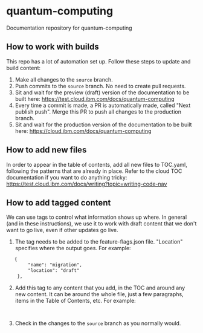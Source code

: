 # quantum-computing
Documentation repository for quantum-computing

## How to work with builds

This repo has a lot of automation set up.  Follow these steps to update and build content:
1. Make all changes to the `source` branch.
2. Push commits to the `source` branch.  No need to create pull requests.
3. Sit and wait for the preview (draft) version of the documentation to be built here: https://test.cloud.ibm.com/docs/quantum-computing
4. Every time a commit is made, a PR is automatically made, called "Next publish push".  Merge this PR to push all changes to the production branch.
5. Sit and wait for the production version of the documentation to be built here: https://cloud.ibm.com/docs/quantum-computing

## How to add new files

In order to appear in the table of contents, add all new files to TOC.yaml, following the patterns that are already in place.  Refer to the cloud TOC documentation if you want to do anything tricky: https://test.cloud.ibm.com/docs/writing?topic=writing-code-nav

## How to add tagged content

We can use tags to control what information shows up where.  In general (and in these instructions), we use it to work with draft content that we don't want to go live, even if other updates go live. 

1. The tag needs to be added to the feature-flags.json file.  "Location" specifies where the output goes. For example: 
```md
   {
        "name": "migration",
        "location": "draft"
    },
```    
2. Add this tag to any content that you add, in the TOC and around any new content.  It can be around the whole file, just a few paragraphs, items in the Table of Contents, etc. For example:
```md
   
```
3. Check in the changes to the `source` branch as you normally would.
